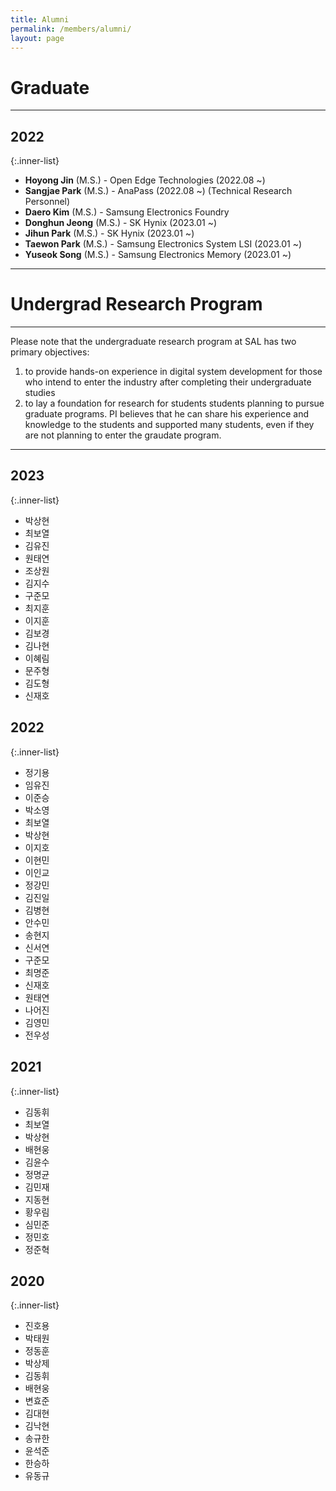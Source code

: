```yaml
---
title: Alumni
permalink: /members/alumni/
layout: page
---
```


# Graduate

---

## 2022

  {:.inner-list}

  - **Hoyong Jin** (M.S.) - Open Edge Technologies (2022.08 ~)
  - **Sangjae Park** (M.S.) - AnaPass (2022.08 ~) (Technical Research Personnel)
  - **Daero Kim** (M.S.) - Samsung Electronics Foundry
  - **Donghun Jeong** (M.S.) - SK Hynix (2023.01 ~)
  - **Jihun Park** (M.S.) - SK Hynix (2023.01 ~)
  - **Taewon Park** (M.S.) - Samsung Electronics System LSI (2023.01 ~)
  - **Yuseok Song** (M.S.) - Samsung Electronics Memory (2023.01 ~)

---

# Undergrad Research Program

---

Please note that the undergraduate research program at SAL has two primary objectives:
1) to provide hands-on experience in digital system development for those who intend to enter the industry after completing their undergraduate studies
2) to lay a foundation for research for students students planning to pursue graduate programs.
PI believes that he can share his experience and knowledge to the students and supported many students, even if they are not planning to enter the graudate program.

---

## 2023

  {:.inner-list}

  - 박상현
  - 최보열
  - 김유진
  - 원태연
  - 조상원
  - 김지수
  - 구준모
  - 최지훈
  - 이지훈
  - 김보경
  - 김나현
  - 이혜림
  - 문주형
  - 김도형
  - 신재호
  
## 2022

  {:.inner-list}

  - 정기용
  - 임유진
  - 이준승
  - 박소영
  - 최보열
  - 박상현
  - 이지호
  - 이현민
  - 이인교
  - 정강민
  - 김진일
  - 김병현
  - 안수민
  - 송현지
  - 신서연
  - 구준모
  - 최명준
  - 신재호
  - 원태연
  - 나어진
  - 김영민
  - 전우성


## 2021

  {:.inner-list}

  - 김동휘
  - 최보열
  - 박상현
  - 배현웅
  - 김윤수
  - 정명균
  - 김민재
  - 지동현
  - 황우림
  - 심민준
  - 정민호
  - 정준혁

## 2020

  {:.inner-list}

  - 진호용
  - 박태원
  - 정동훈
  - 박상제
  - 김동휘
  - 배현웅
  - 변효준
  - 김대현
  - 김낙현
  - 송규한
  - 윤석준
  - 한승하
  - 유동규
